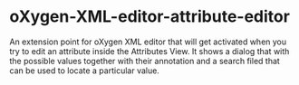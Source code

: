 # oXygen-XML-editor-attribute-editor
An extension point for oXygen XML editor that will get activated when you try to edit an attribute inside the Attributes View. It shows a dialog that with the possible values together with their annotation and a search filed that can be used to locate a particular value.
